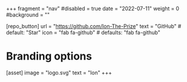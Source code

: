 +++
fragment = "nav"
#disabled = true
date = "2022-07-11"
weight = 0
#background = ""

[repo_button]
  url = "https://github.com/Ion-The-Prize"
  text = "GitHub" # default: "Star"
  icon = "fab fa-github" # defaults: "fab fa-github"

# Branding options
[asset]
  image = "logo.svg"
  text = "Ion"
+++
